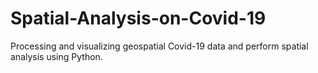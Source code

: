 # Spatial-Analysis-on-Covid-19
Processing and visualizing geospatial Covid-19 data and perform spatial analysis using Python.
